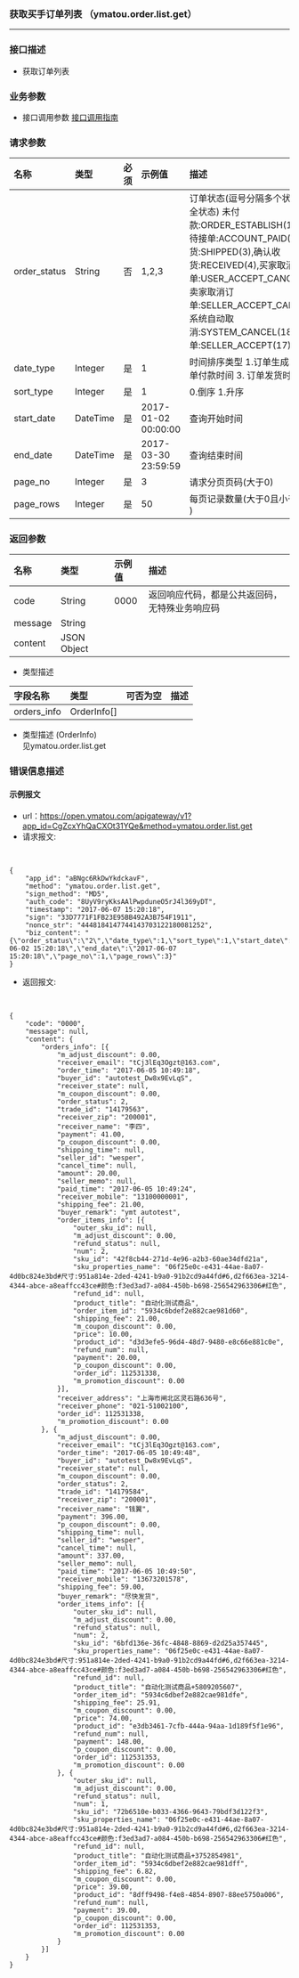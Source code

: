 ### 获取买手订单列表 （ymatou.order.list.get）

---

### 接口描述

* 获取订单列表

### 业务参数

* 接口调用参数 [接口调用指南](/openapi/how-to-call-api.md)


### 请求参数

| 名称 | 类型 | 必须 | 示例值 | 描述 |
| :--- | :--- | :--- | :--- | :--- |
| order\_status | String | 否 | 1,2,3 | 订单状态(逗号分隔多个状态,传空为全状态) 未付款:ORDER_ESTABLISH(1),已付款待接单:ACCOUNT_PAID(2),已发货:SHIPPED(3),确认收货:RECEIVED(4),买家取消订单:USER_ACCEPT_CANCEL(12),卖家取消订单:SELLER_ACCEPT_CANCEL(13),系统自动取消:SYSTEM_CANCEL(18),已接单:SELLER_ACCEPT(17)  |
| date\_type | Integer | 是 | 1 | 时间排序类型 1.订单生成时间  2.订单付款时间  3. 订单发货时间 |
| sort\_type | Integer | 是 | 1 | 0.倒序  1.升序 |
| start\_date | DateTime | 是 | 2017-01-02 00:00:00 | 查询开始时间 |
| end\_date | DateTime | 是 | 2017-03-30 23:59:59 | 查询结束时间 |
| page\_no | Integer | 是 | 3 | 请求分页页码(大于0) |
| page\_rows | Integer | 是 | 50 | 每页记录数量(大于0且小于等于100 )|


### 返回参数

| 名称 | 类型 | 示例值 | 描述 |
| :--- | :--- | :--- | :--- |
| code | String | 0000 | 返回响应代码，都是公共返回码，无特殊业务响应码 |
| message | String |  |  |
| content | JSON Object |  |  |

*  类型描述

| 字段名称 | 类型 | 可否为空 | 描述 |
| :--- | :--- | :--- | :--- |
| orders\_info | OrderInfo[] |  |  |  

*  类型描述 \(OrderInfo\)
<br/>见ymatou.order.list.get


### 错误信息描述



#### 示例报文

* url：https://open.ymatou.com/apigateway/v1?app_id=CgZcxYhQaCXOt31YQe&method=ymatou.order.list.get
* 请求报文:    
<br  />


```
{
	"app_id": "aBNgc6RkDwYkdckavF",
	"method": "ymatou.order.list.get",
	"sign_method": "MD5",
	"auth_code": "8UyV9ryKksAAlPwpduneO5rJ4l369yDT",
	"timestamp": "2017-06-07 15:20:18",
	"sign": "33D7771F1FB23E95BB492A3B754F1911",
	"nonce_str": "4448184147744143703122180081252",
	"biz_content": "{\"order_status\":\"2\",\"date_type\":1,\"sort_type\":1,\"start_date\":\"2017-06-02 15:20:18\",\"end_date\":\"2017-06-07 15:20:18\",\"page_no\":1,\"page_rows\":3}"
}
```


* 返回报文:   
<br  />


```
{
	"code": "0000",
	"message": null,
	"content": {
		"orders_info": [{
			"m_adjust_discount": 0.00,
			"receiver_email": "tCj3lEq3Ogzt@163.com",
			"order_time": "2017-06-05 10:49:18",
			"buyer_id": "autotest_Dw8x9EvLqS",
			"receiver_state": null,
			"m_coupon_discount": 0.00,
			"order_status": 2,
			"trade_id": "14179563",
			"receiver_zip": "200001",
			"receiver_name": "李四",
			"payment": 41.00,
			"p_coupon_discount": 0.00,
			"shipping_time": null,
			"seller_id": "wesper",
			"cancel_time": null,
			"amount": 20.00,
			"seller_memo": null,
			"paid_time": "2017-06-05 10:49:24",
			"receiver_mobile": "13100000001",
			"shipping_fee": 21.00,
			"buyer_remark": "ymt autotest",
			"order_items_info": [{
				"outer_sku_id": null,
				"m_adjust_discount": 0.00,
				"refund_status": null,
				"num": 2,
				"sku_id": "42f8cb44-271d-4e96-a2b3-60ae34dfd21a",
				"sku_properties_name": "06f25e0c-e431-44ae-8a07-4d0bc824e3bd#尺寸:951a814e-2ded-4241-b9a0-91b2cd9a44fd#6,d2f663ea-3214-4344-abce-a8eaffcc43ce#颜色:f3ed3ad7-a084-450b-b698-256542963306#红色",
				"refund_id": null,
				"product_title": "自动化测试商品",
				"order_item_id": "5934c6bdef2e882cae981d60",
				"shipping_fee": 21.00,
				"m_coupon_discount": 0.00,
				"price": 10.00,
				"product_id": "d3d3efe5-96d4-48d7-9480-e8c66e881c0e",
				"refund_num": null,
				"payment": 20.00,
				"p_coupon_discount": 0.00,
				"order_id": 112531338,
				"m_promotion_discount": 0.00
			}],
			"receiver_address": "上海市闸北区灵石路636号",
			"receiver_phone": "021-51002100",
			"order_id": 112531338,
			"m_promotion_discount": 0.00
		}, {
			"m_adjust_discount": 0.00,
			"receiver_email": "tCj3lEq3Ogzt@163.com",
			"order_time": "2017-06-05 10:49:48",
			"buyer_id": "autotest_Dw8x9EvLqS",
			"receiver_state": null,
			"m_coupon_discount": 0.00,
			"order_status": 2,
			"trade_id": "14179584",
			"receiver_zip": "200001",
			"receiver_name": "钱翼",
			"payment": 396.00,
			"p_coupon_discount": 0.00,
			"shipping_time": null,
			"seller_id": "wesper",
			"cancel_time": null,
			"amount": 337.00,
			"seller_memo": null,
			"paid_time": "2017-06-05 10:49:50",
			"receiver_mobile": "13673201578",
			"shipping_fee": 59.00,
			"buyer_remark": "尽快发货",
			"order_items_info": [{
				"outer_sku_id": null,
				"m_adjust_discount": 0.00,
				"refund_status": null,
				"num": 2,
				"sku_id": "6bfd136e-36fc-4848-8869-d2d25a357445",
				"sku_properties_name": "06f25e0c-e431-44ae-8a07-4d0bc824e3bd#尺寸:951a814e-2ded-4241-b9a0-91b2cd9a44fd#6,d2f663ea-3214-4344-abce-a8eaffcc43ce#颜色:f3ed3ad7-a084-450b-b698-256542963306#红色",
				"refund_id": null,
				"product_title": "自动化测试商品+5809205607",
				"order_item_id": "5934c6dbef2e882cae981dfe",
				"shipping_fee": 25.91,
				"m_coupon_discount": 0.00,
				"price": 74.00,
				"product_id": "e3db3461-7cfb-444a-94aa-1d189f5f1e96",
				"refund_num": null,
				"payment": 148.00,
				"p_coupon_discount": 0.00,
				"order_id": 112531353,
				"m_promotion_discount": 0.00
			}, {
				"outer_sku_id": null,
				"m_adjust_discount": 0.00,
				"refund_status": null,
				"num": 1,
				"sku_id": "72b6510e-b033-4366-9643-79bdf3d122f3",
				"sku_properties_name": "06f25e0c-e431-44ae-8a07-4d0bc824e3bd#尺寸:951a814e-2ded-4241-b9a0-91b2cd9a44fd#6,d2f663ea-3214-4344-abce-a8eaffcc43ce#颜色:f3ed3ad7-a084-450b-b698-256542963306#红色",
				"refund_id": null,
				"product_title": "自动化测试商品+3752854981",
				"order_item_id": "5934c6dbef2e882cae981dff",
				"shipping_fee": 6.82,
				"m_coupon_discount": 0.00,
				"price": 39.00,
				"product_id": "8dff9498-f4e8-4854-8907-88ee5750a006",
				"refund_num": null,
				"payment": 39.00,
				"p_coupon_discount": 0.00,
				"order_id": 112531353,
				"m_promotion_discount": 0.00
			}
		}]
	}
}
```